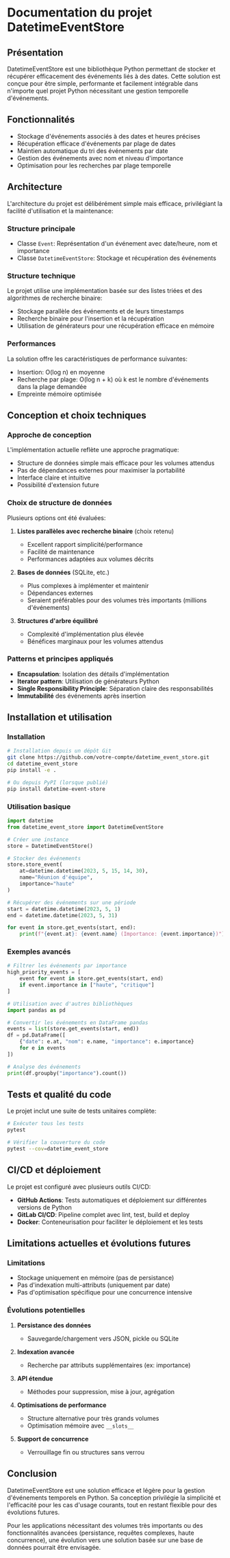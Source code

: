 # Documentation du projet DatetimeEventStore

## Présentation

DatetimeEventStore est une bibliothèque Python permettant de stocker et récupérer efficacement des événements liés à des dates. Cette solution est conçue pour être simple, performante et facilement intégrable dans n'importe quel projet Python nécessitant une gestion temporelle d'événements.

## Fonctionnalités

- Stockage d'événements associés à des dates et heures précises
- Récupération efficace d'événements par plage de dates
- Maintien automatique du tri des événements par date
- Gestion des événements avec nom et niveau d'importance
- Optimisation pour les recherches par plage temporelle

## Architecture

L'architecture du projet est délibérément simple mais efficace, privilégiant la facilité d'utilisation et la maintenance:

### Structure principale

- Classe `Event`: Représentation d'un événement avec date/heure, nom et importance
- Classe `DatetimeEventStore`: Stockage et récupération des événements

### Structure technique

Le projet utilise une implémentation basée sur des listes triées et des algorithmes de recherche binaire:

- Stockage parallèle des événements et de leurs timestamps
- Recherche binaire pour l'insertion et la récupération
- Utilisation de générateurs pour une récupération efficace en mémoire

### Performances

La solution offre les caractéristiques de performance suivantes:

- Insertion: O(log n) en moyenne
- Recherche par plage: O(log n + k) où k est le nombre d'événements dans la plage demandée
- Empreinte mémoire optimisée

## Conception et choix techniques

### Approche de conception

L'implémentation actuelle reflète une approche pragmatique:

- Structure de données simple mais efficace pour les volumes attendus
- Pas de dépendances externes pour maximiser la portabilité
- Interface claire et intuitive
- Possibilité d'extension future

### Choix de structure de données

Plusieurs options ont été évaluées:

1. **Listes parallèles avec recherche binaire** (choix retenu)

   - Excellent rapport simplicité/performance
   - Facilité de maintenance
   - Performances adaptées aux volumes décrits

2. **Bases de données** (SQLite, etc.)

   - Plus complexes à implémenter et maintenir
   - Dépendances externes
   - Seraient préférables pour des volumes très importants (millions d'événements)

3. **Structures d'arbre équilibré**
   - Complexité d'implémentation plus élevée
   - Bénéfices marginaux pour les volumes attendus

### Patterns et principes appliqués

- **Encapsulation**: Isolation des détails d'implémentation
- **Iterator pattern**: Utilisation de générateurs Python
- **Single Responsibility Principle**: Séparation claire des responsabilités
- **Immutabilité** des événements après insertion

## Installation et utilisation

### Installation

```bash
# Installation depuis un dépôt Git
git clone https://github.com/votre-compte/datetime_event_store.git
cd datetime_event_store
pip install -e .

# Ou depuis PyPI (lorsque publié)
pip install datetime-event-store
```

### Utilisation basique

```python
import datetime
from datetime_event_store import DatetimeEventStore

# Créer une instance
store = DatetimeEventStore()

# Stocker des événements
store.store_event(
    at=datetime.datetime(2023, 5, 15, 14, 30),
    name="Réunion d'équipe",
    importance="haute"
)

# Récupérer des événements sur une période
start = datetime.datetime(2023, 5, 1)
end = datetime.datetime(2023, 5, 31)

for event in store.get_events(start, end):
    print(f"{event.at}: {event.name} (Importance: {event.importance})")
```

### Exemples avancés

```python
# Filtrer les événements par importance
high_priority_events = [
    event for event in store.get_events(start, end)
    if event.importance in ["haute", "critique"]
]

# Utilisation avec d'autres bibliothèques
import pandas as pd

# Convertir les événements en DataFrame pandas
events = list(store.get_events(start, end))
df = pd.DataFrame([
    {"date": e.at, "nom": e.name, "importance": e.importance}
    for e in events
])

# Analyse des événements
print(df.groupby("importance").count())
```

## Tests et qualité du code

Le projet inclut une suite de tests unitaires complète:

```bash
# Exécuter tous les tests
pytest

# Vérifier la couverture du code
pytest --cov=datetime_event_store
```

## CI/CD et déploiement

Le projet est configuré avec plusieurs outils CI/CD:

- **GitHub Actions**: Tests automatiques et déploiement sur différentes versions de Python
- **GitLab CI/CD**: Pipeline complet avec lint, test, build et deploy
- **Docker**: Conteneurisation pour faciliter le déploiement et les tests

## Limitations actuelles et évolutions futures

### Limitations

- Stockage uniquement en mémoire (pas de persistance)
- Pas d'indexation multi-attributs (uniquement par date)
- Pas d'optimisation spécifique pour une concurrence intensive

### Évolutions potentielles

1. **Persistance des données**

   - Sauvegarde/chargement vers JSON, pickle ou SQLite

2. **Indexation avancée**

   - Recherche par attributs supplémentaires (ex: importance)

3. **API étendue**

   - Méthodes pour suppression, mise à jour, agrégation

4. **Optimisations de performance**

   - Structure alternative pour très grands volumes
   - Optimisation mémoire avec `__slots__`

5. **Support de concurrence**
   - Verrouillage fin ou structures sans verrou

## Conclusion

DatetimeEventStore est une solution efficace et légère pour la gestion d'événements temporels en Python. Sa conception privilégie la simplicité et l'efficacité pour les cas d'usage courants, tout en restant flexible pour des évolutions futures.

Pour les applications nécessitant des volumes très importants ou des fonctionnalités avancées (persistance, requêtes complexes, haute concurrence), une évolution vers une solution basée sur une base de données pourrait être envisagée.
